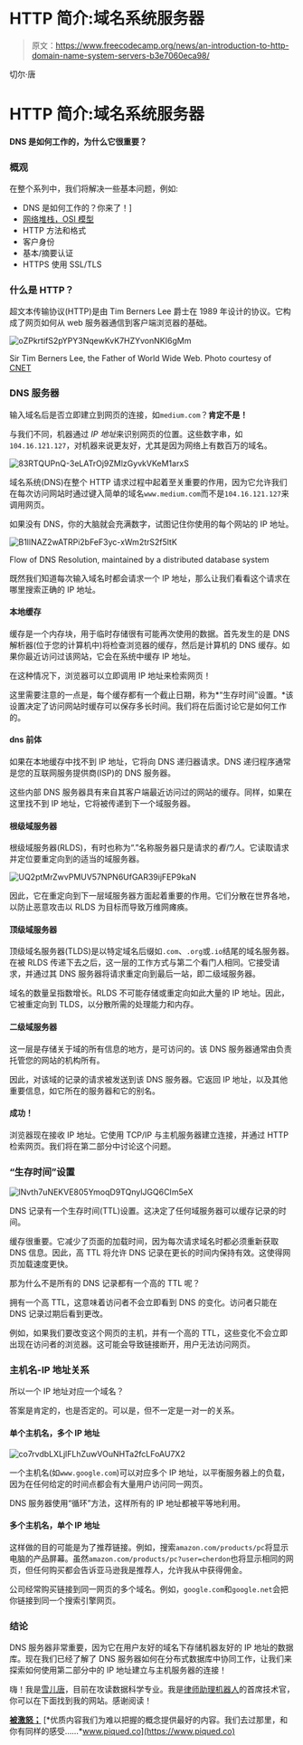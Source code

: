 # HTTP 简介:域名系统服务器

> 原文：<https://www.freecodecamp.org/news/an-introduction-to-http-domain-name-system-servers-b3e7060eca98/>

切尔·唐

# HTTP 简介:域名系统服务器

#### DNS 是如何工作的，为什么它很重要？

### 概观

在整个系列中，我们将解决一些基本问题，例如:

*   DNS 是如何工作的？你来了！]
*   [网络堆栈，OSI 模型](https://medium.freecodecamp.org/an-introduction-to-http-understanding-the-open-systems-interconnection-model-9dd06233d30e)
*   HTTP 方法和格式
*   客户身份
*   基本/摘要认证
*   HTTPS 使用 SSL/TLS

### 什么是 HTTP？

超文本传输协议(HTTP)是由 Tim Berners Lee 爵士在 1989 年设计的协议。它构成了网页如何从 web 服务器通信到客户端浏览器的基础。

![oZPkrtifS2pYPY3NqewKvK7HZYvonNKI6gMm](img/2cbc3a978075860e1b0b373f5a57602c.png)

Sir Tim Berners Lee, the Father of World Wide Web. Photo courtesy of [CNET](https://www.cnet.com/pictures/images-berners-lee-and-the-dawn-of-the-web/)

### DNS 服务器

输入域名后是否立即建立到网页的连接，如`medium.com`？**肯定不是！**

与我们不同，机器通过 *IP 地址*来识别网页的位置。这些数字串，如`104.16.121.127`，对机器来说更友好，尤其是因为网络上有数百万的域名。

![83RTQUPnQ-3eLATrOj9ZMlzGyvkVKeM1arxS](img/e6e01b0eb194391542ba60d25f148836.png)

域名系统(DNS)在整个 HTTP 请求过程中起着至关重要的作用，因为它允许我们在每次访问网站时通过键入简单的域名`www.medium.com`而不是`104.16.121.127`来调用网页。

如果没有 DNS，你的大脑就会充满数字，试图记住你使用的每个网站的 IP 地址。

![B1llNAZ2wATRPi2bFeF3yc-xWm2trS2f5ltK](img/2c1c78adad33cd3bcc94a18bf1f74287.png)

Flow of DNS Resolution, maintained by a distributed database system

既然我们知道每次输入域名时都会请求一个 IP 地址，那么让我们看看这个请求在哪里搜索正确的 IP 地址。

#### 本地缓存

缓存是一个内存块，用于临时存储很有可能再次使用的数据。首先发生的是 DNS 解析器(位于您的计算机中)将检查浏览器的缓存，然后是计算机的 DNS 缓存。如果你最近访问过该网站，它会在系统中缓存 IP 地址。

在这种情况下，浏览器可以立即调用 IP 地址来检索网页！

这里需要注意的一点是，每个缓存都有一个截止日期，称为*“生存时间”设置。*该设置决定了访问网站时缓存可以保存多长时间。我们将在后面讨论它是如何工作的。

#### dns 前体

如果在本地缓存中找不到 IP 地址，它将向 DNS 递归器请求。DNS 递归程序通常是您的互联网服务提供商(ISP)的 DNS 服务器。

这些内部 DNS 服务器具有来自其客户端最近访问过的网站的缓存。同样，如果在这里找不到 IP 地址，它将被传递到下一个域服务器。

#### 根级域服务器

根级域服务器(RLDS)，有时也称为“.”名称服务器只是请求的*看门人*。它读取请求并定位要重定向到的适当的域服务器。

![UQ2ptMrZwvPMUV57NPN6UfGAR39ijFEP9kaN](img/b5cc6b6a0b4a5877afbe3db4a845b715.png)

因此，它在重定向到下一层域服务器方面起着重要的作用。它们分散在世界各地，以防止恶意攻击以 RLDS 为目标而导致万维网瘫痪。

#### 顶级域服务器

顶级域名服务器(TLDS)是以特定域名后缀如`.com`、`.org`或`.io`结尾的域名服务器。在被 RLDS 传递下去之后，这一层的工作方式与第二个看门人相同。它接受请求，并通过其 DNS 服务器将请求重定向到最后一站，即二级域服务器。

域名的数量呈指数增长。RLDS 不可能存储或重定向如此大量的 IP 地址。因此，它被重定向到 TLDS，以分散所需的处理能力和内存。

#### 二级域服务器

这一层是存储关于域的所有信息的地方，是可访问的。该 DNS 服务器通常由负责托管您的网站的机构所有。

因此，对该域的记录的请求被发送到该 DNS 服务器。它返回 IP 地址，以及其他重要信息，如它所在的服务器和它的别名。

#### 成功！

浏览器现在接收 IP 地址。它使用 TCP/IP 与主机服务器建立连接，并通过 HTTP 检索网页。我们将在第二部分中讨论这个问题。

### “生存时间”设置

![lNvth7uNEKVE805YmoqD9TQnylJGQ6CIm5eX](img/90d61e033cdbeab8aedb390f719850c5.png)

DNS 记录有一个生存时间(TTL)设置。这决定了任何域服务器可以缓存记录的时间。

缓存很重要。它减少了页面的加载时间，因为每次请求域名时都必须重新获取 DNS 信息。因此，高 TTL 将允许 DNS 记录在更长的时间内保持有效。这使得网页加载速度更快。

那为什么不是所有的 DNS 记录都有一个高的 TTL 呢？

拥有一个高 TTL，这意味着访问者不会立即看到 DNS 的变化。访问者只能在 DNS 记录过期后看到更改。

例如，如果我们要改变这个网页的主机，并有一个高的 TTL，这些变化不会立即出现在访问者的浏览器。这可能会导致链接断开，用户无法访问网页。

### 主机名-IP 地址关系

所以一个 IP 地址对应一个域名？

答案是肯定的，也是否定的。可以是，但不一定是一对一的关系。

#### 单个主机名，多个 IP 地址

![co7rvdbLXLjlFLhZuwVOuNHTa2fcLFoAU7X2](img/1c77dce1bdeba667683a24f18897501c.png)

一个主机名(如`www.google.com`)可以对应多个 IP 地址，以平衡服务器上的负载，因为在任何给定的时间点都会有大量用户访问同一网页。

DNS 服务器使用“循环”方法，这样所有的 IP 地址都被平等地利用。

#### 多个主机名，单个 IP 地址

这样做的目的可能是为了推荐链接。例如，搜索`amazon.com/products/pc`将显示电脑的产品屏幕。虽然`amazon.com/products/pc?user=cherdon`也将显示相同的网页，但任何购买都会告诉亚马逊我是推荐人，允许我从中获得佣金。

公司经常购买链接到同一网页的多个域名。例如，`google.com`和`google.net`会把你链接到同一个搜索引擎网页。

### 结论

DNS 服务器非常重要，因为它在用户友好的域名下存储机器友好的 IP 地址的数据库。现在我们已经了解了 DNS 服务器如何在分布式数据库中协同工作，让我们来探索如何使用第二部分中的 IP 地址建立与主机服务器的连接！

嗨！我是[雪儿唐](https://www.freecodecamp.org/news/an-introduction-to-http-domain-name-system-servers-b3e7060eca98/undefined)，目前在攻读数据科学专业。我是[律师助理机器人](https://www.linkedin.com/company/paralegal-bot/)的首席技术官，你可以在下面找到我的网站。感谢阅读！

[**被激怒；**](https://www.piqued.co)
[*优质内容我们为难以把握的概念提供最好的内容。我们去过那里，和你有同样的感受……*www.piqued.co](https://www.piqued.co)